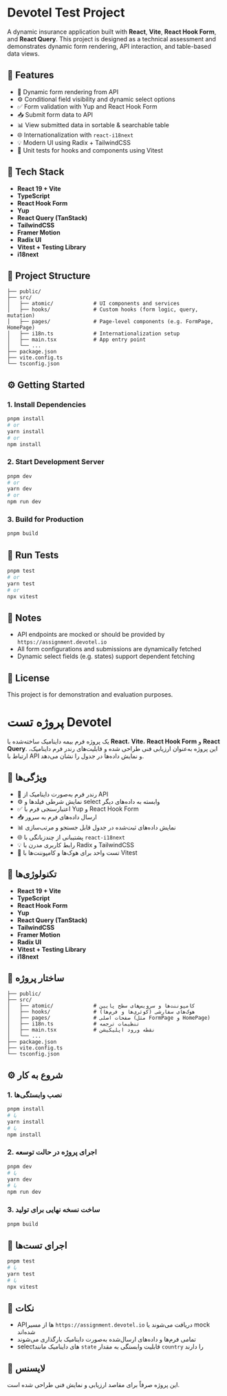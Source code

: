 # Devotel Test Project

A dynamic insurance application built with **React**, **Vite**, **React Hook Form**, and **React Query**. This project is designed as a technical assessment and demonstrates dynamic form rendering, API interaction, and table-based data views.

## 🌟 Features

- 📄 Dynamic form rendering from API
- ⚙️ Conditional field visibility and dynamic select options
- ✅ Form validation with Yup and React Hook Form
- 📥 Submit form data to API
- 📊 View submitted data in sortable & searchable table
- 🌐 Internationalization with `react-i18next`
- 💡 Modern UI using Radix + TailwindCSS
- 🔬 Unit tests for hooks and components using Vitest

## 🚀 Tech Stack

- **React 19 + Vite**
- **TypeScript**
- **React Hook Form**
- **Yup**
- **React Query (TanStack)**
- **TailwindCSS**
- **Framer Motion**
- **Radix UI**
- **Vitest + Testing Library**
- **i18next**

## 📁 Project Structure

```
├── public/
├── src/
│   ├── atomic/             # UI components and services
│   ├── hooks/              # Custom hooks (form logic, query, mutation)
│   ├── pages/              # Page-level components (e.g. FormPage, HomePage)
│   ├── i18n.ts             # Internationalization setup
│   ├── main.tsx            # App entry point
│   └── ...
├── package.json
├── vite.config.ts
└── tsconfig.json
```

## ⚙️ Getting Started

### 1. Install Dependencies

```bash
pnpm install
# or
yarn install
# or
npm install
```

### 2. Start Development Server

```bash
pnpm dev
# or
yarn dev
# or
npm run dev
```

### 3. Build for Production

```bash
pnpm build
```

## 🧪 Run Tests

```bash
pnpm test
# or
yarn test
# or
npx vitest
```

## 📝 Notes

- API endpoints are mocked or should be provided by `https://assignment.devotel.io`
- All form configurations and submissions are dynamically fetched
- Dynamic select fields (e.g. states) support dependent fetching

## 📄 License

This project is for demonstration and evaluation purposes.

# پروژه تست Devotel

یک پروژه فرم بیمه داینامیک ساخته‌شده با **React**، **Vite**، **React Hook Form** و **React Query**. این پروژه به‌عنوان ارزیابی فنی طراحی شده و قابلیت‌های رندر فرم داینامیک، ارتباط با API و نمایش داده‌ها در جدول را نشان می‌دهد.

## 🌟 ویژگی‌ها

- 📄 رندر فرم به‌صورت داینامیک از API
- ⚙️ نمایش شرطی فیلدها و select وابسته به داده‌های دیگر
- ✅ اعتبارسنجی فرم با Yup و React Hook Form
- 📥 ارسال داده‌های فرم به سرور
- 📊 نمایش داده‌های ثبت‌شده در جدول قابل جستجو و مرتب‌سازی
- 🌐 پشتیبانی از چندزبانگی با `react-i18next`
- 💡 رابط کاربری مدرن با Radix و TailwindCSS
- 🔬 تست واحد برای هوک‌ها و کامپوننت‌ها با Vitest

## 🚀 تکنولوژی‌ها

- **React 19 + Vite**
- **TypeScript**
- **React Hook Form**
- **Yup**
- **React Query (TanStack)**
- **TailwindCSS**
- **Framer Motion**
- **Radix UI**
- **Vitest + Testing Library**
- **i18next**

## 📁 ساختار پروژه

```
├── public/
├── src/
│   ├── atomic/             # کامپوننت‌ها و سرویس‌های سطح پایین
│   ├── hooks/              # هوک‌های سفارشی (کوئری‌ها و فرم‌ها)
│   ├── pages/              # صفحات اصلی (مثل FormPage و HomePage)
│   ├── i18n.ts             # تنظیمات ترجمه
│   ├── main.tsx            # نقطه ورود اپلیکیشن
│   └── ...
├── package.json
├── vite.config.ts
└── tsconfig.json
```

## ⚙️ شروع به کار

### 1. نصب وابستگی‌ها

```bash
pnpm install
# یا
yarn install
# یا
npm install
```

### 2. اجرای پروژه در حالت توسعه

```bash
pnpm dev
# یا
yarn dev
# یا
npm run dev
```

### 3. ساخت نسخه نهایی برای تولید

```bash
pnpm build
```

## 🧪 اجرای تست‌ها

```bash
pnpm test
# یا
yarn test
# یا
npx vitest
```

## 📝 نکات

- APIها از مسیر `https://assignment.devotel.io` دریافت می‌شوند یا mock شده‌اند
- تمامی فرم‌ها و داده‌های ارسال‌شده به‌صورت داینامیک بارگذاری می‌شوند
- selectهای داینامیک مانند `state` قابلیت وابستگی به مقدار `country` را دارند

## 📄 لایسنس

این پروژه صرفاً برای مقاصد ارزیابی و نمایش فنی طراحی شده است.
